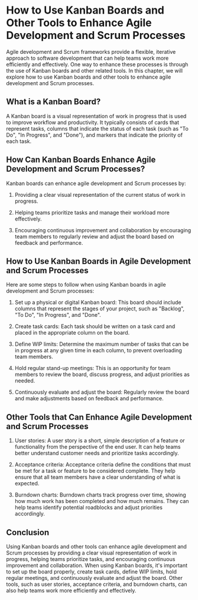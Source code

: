 How to Use Kanban Boards and Other Tools to Enhance Agile Development and Scrum Processes
============================================================================================================================================

Agile development and Scrum frameworks provide a flexible, iterative approach to software development that can help teams work more efficiently and effectively. One way to enhance these processes is through the use of Kanban boards and other related tools. In this chapter, we will explore how to use Kanban boards and other tools to enhance agile development and Scrum processes.

What is a Kanban Board?
-----------------------

A Kanban board is a visual representation of work in progress that is used to improve workflow and productivity. It typically consists of cards that represent tasks, columns that indicate the status of each task (such as "To Do", "In Progress", and "Done"), and markers that indicate the priority of each task.

How Can Kanban Boards Enhance Agile Development and Scrum Processes?
--------------------------------------------------------------------

Kanban boards can enhance agile development and Scrum processes by:

1. Providing a clear visual representation of the current status of work in progress.

2. Helping teams prioritize tasks and manage their workload more effectively.

3. Encouraging continuous improvement and collaboration by encouraging team members to regularly review and adjust the board based on feedback and performance.

How to Use Kanban Boards in Agile Development and Scrum Processes
-----------------------------------------------------------------

Here are some steps to follow when using Kanban boards in agile development and Scrum processes:

1. Set up a physical or digital Kanban board: This board should include columns that represent the stages of your project, such as "Backlog", "To Do", "In Progress", and "Done".

2. Create task cards: Each task should be written on a task card and placed in the appropriate column on the board.

3. Define WIP limits: Determine the maximum number of tasks that can be in progress at any given time in each column, to prevent overloading team members.

4. Hold regular stand-up meetings: This is an opportunity for team members to review the board, discuss progress, and adjust priorities as needed.

5. Continuously evaluate and adjust the board: Regularly review the board and make adjustments based on feedback and performance.

Other Tools that Can Enhance Agile Development and Scrum Processes
------------------------------------------------------------------

1. User stories: A user story is a short, simple description of a feature or functionality from the perspective of the end user. It can help teams better understand customer needs and prioritize tasks accordingly.

2. Acceptance criteria: Acceptance criteria define the conditions that must be met for a task or feature to be considered complete. They help ensure that all team members have a clear understanding of what is expected.

3. Burndown charts: Burndown charts track progress over time, showing how much work has been completed and how much remains. They can help teams identify potential roadblocks and adjust priorities accordingly.

Conclusion
----------

Using Kanban boards and other tools can enhance agile development and Scrum processes by providing a clear visual representation of work in progress, helping teams prioritize tasks, and encouraging continuous improvement and collaboration. When using Kanban boards, it's important to set up the board properly, create task cards, define WIP limits, hold regular meetings, and continuously evaluate and adjust the board. Other tools, such as user stories, acceptance criteria, and burndown charts, can also help teams work more efficiently and effectively.
